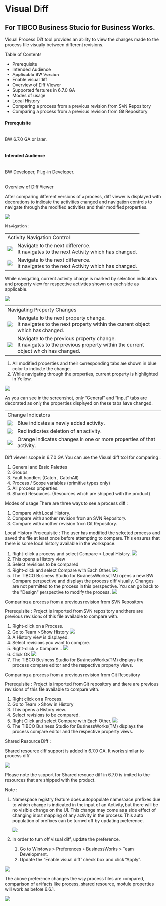 <h1>Visual Diff</h1>
<h2>For TIBCO Business Studio for Business Works.</h2>

Visual Process Diff tool provides an ability to view the changes made to the process file visually between different revisions.

Table of Contents 


* Prerequisite
* Intended Audience
* Applicable BW Version
* Enable visual diff
* Overview of Diff Viewer
* Supported features in 6.7.0 GA
* Modes of usage
* Local History
* Comparing a process from a previous revision from SVN Repository
* Comparing a process from a previous revision from Git Repository


<h4>Prerequisite</h4><br/>
               BW 6.7.0 GA or later.<br/><br/>

<h4>Intended Audience</h4><br/>
		BW Developer, Plug-in Developer.<br/><br/>



Overview of Diff Viewer

After comparing different versions of a process, diff viewer is displayed with decorations to indicate the activities changed and navigation controls to navigate through the modified activities and their modified properties.

![](../../../blob/master/diff-viewer/images/new_diff_viewer_overview.png)

Navigation :


<table>
<tr>
    <td colspan="2">Activity Navigation Control</td>
  </tr>
  <tr>
    <td><img src="../../../blob/master/diff-viewer/images/activity_next.png"/></td>
    <td>Navigate to the next difference.<br/>It navigates to the next Activity which has changed.</td>
  </tr>
  <tr>
    <td><img src="../../../blob/master/diff-viewer/images/activity_prev.png"/></td>
    <td>Navigate to the next difference.<br/>It navigates to the next Activity which has changed.</td>
  </tr>  
</table>


While navigating, current activity change is marked by selection indicators and property view for respective activities shown on each side as applicable.

![](../../../blob/master/diff-viewer/images/new_activity_decoration.png)

<table>
<tr>
    <td colspan="2">Navigating Property Changes</td>
  </tr>
  <tr>
    <td><img src="../../../blob/master/diff-viewer/images/property_next.png"/></td>
    <td>Navigate to the next property change.<br/>It navigates to the next property within the current object which has changed.
</td>
  </tr>
  <tr>
    <td><img src="../../../blob/master/diff-viewer/images/property_prev.png"/></td>
    <td>Navigate to the previous property change.<br/>It navigates to the previous property within the current object which has changed.</td>
  </tr>  
</table>

1.  All modified properties and their corresponding tabs are shown in blue color to indicate the change.
2.  While navigating through the properties, current property is highlighted in Yellow.

![](../../../blob/master/diff-viewer/images/property_view.png)

As you can see in the screenshot, only “General” and “Input” tabs are decorated as only the properties displayed on these tabs have changed.


<table>
<tr>
    <td colspan="2">Change Indicators</td>
  </tr>
  <tr>
    <td><img src="../../../blob/master/diff-viewer/images/new_activity_added.png"/></td>
    <td>Blue indicates a newly added activity.</td>
  </tr>
  <tr>
    <td><img src="../../../blob/master/diff-viewer/images/new_activity_deleted.png"/></td>
    <td>Red indicates deletion of an activity.</td>
  </tr>  
  <tr>
    <td><img src="../../../blob/master/diff-viewer/images/new_activity_modified.png"/></td>
    <td>Orange indicates changes in one or more properties of that activity.</td>
  </tr>  
</table>



Diff viewer scope in 6.7.0 GA 
You can use the Visual diff tool for comparing :

1.	General and Basic Palettes
2.	Groups
3.	Fault handlers (Catch , CatchAll)
4.	Process / Scope variables (primitive types only)
5.	All process properties.
6.	Shared Resources. (Resources which are shipped with the product)


Modes of usage
There are three ways to see a process diff :

1.	Compare with Local History.
2.	Compare with another revision from an SVN Repository.
3.	Compare with another revision from Git Repository.


Local History
Prerequisite : The user has modified the selected process and saved the file at least once before attempting to compare. This ensures that there is some local history available in the workspace.

1.	Right-click a process and select Compare > Local History.
	![](../../../blob/master/diff-viewer/images/local_history.png)
2.	This opens a History view
3.	Select revisions to be compared
4.	Right-click and select Compare with Each Other.
	![](../../../blob/master/diff-viewer/images/local_history_compare_with_each_other.png)
5.	The TIBCO Business Studio for BusinessWorks(TM) opens a new BW Compare perspective and displays the process diff visually. Changes are not permitted to the process in this perspective. You can go back to the "Design" perspective to modify the process.
![](../../../blob/master/diff-viewer/images/new_diff_viewer.png)


Comparing a process from a previous revision from SVN Repository

Prerequisite : Project is imported from SVN repository and there are previous revisions of this file available to compare with.

1.	Right-click on a Process.
2.	Go to Team > Show History
	 ![](../../../blob/master/diff-viewer/images/svn_history_view.png)
3.	A History view is displayed.
4.	Select revisions you want to compare.
5.	Right-click > Compare...
        ![](../../../blob/master/diff-viewer/images/svn_history_view.png)
6.	Click OK
        ![](../../../blob/master/diff-viewer/images/svn_compare_with_revision.png)
7.	The TIBCO Business Studio for BusinessWorks(TM) displays the process compare editor and the respective property views.




Comparing a process from a previous revision from Git Repository

Prerequisite : Project is imported from Git repository and there are previous revisions of this file available to compare with.

1.	Right click on a Process.
2.	Go to Team > Show in History
3.	This opens a History view.
4.	Select revisions to be compared.
5.	Right Click and select Compare with Each Other.
        ![](../../../blob/master/diff-viewer/images/git_history_view.png)
6.	The TIBCO Business Studio for BusinessWorks(TM) displays the process compare editor and the respective property views.


Shared Resource Diff : 

Shared resource diff support is added in 6.7.0 GA. It works similar to process diff.

![](../../../blob/master/diff-viewer/images/SR_Diff.png)

Please note the support for Shared resouce diff in 6.7.0 is limited to the resources that are shipped with the product.


Note : 

1. Namespace registry feature does autopopulate namespace prefixes due to which change is indicated in the input of an Activity,
   but there will be no visible change on the UI. This change may come as a side effect of changing input mapping of any activity in the process.
   This auto population of prefixes can be turned off by updating preference.
   
   ![](../../../blob/master/diff-viewer/images/namespace_registry_preference.png)

2. In order to turn off visual diff, update the preference.

	1. Go to Windows > Preferences > BusinessWorks > Team Development.
	2. Update the “Enable visual diff” check box and click “Apply”.

![](../../../blob/master/diff-viewer/images/new_preference.png)

The above preference changes the way process files are compared, comparison of artifacts like process, shared resource, module properties will work as before 6.6.1.

![](../../../blob/master/diff-viewer/images/Tree_Viewer_Diff.png)
